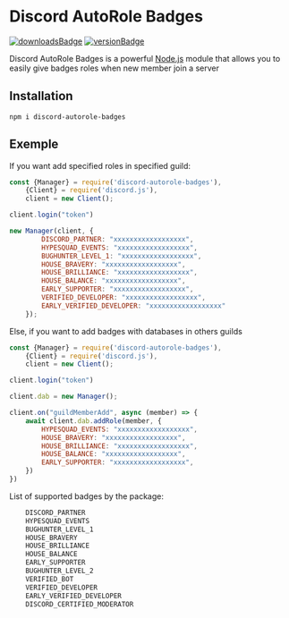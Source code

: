 # Discord AutoRole Badges

[![downloadsBadge](https://img.shields.io/npm/dt/discord-autorole-badges?style=for-the-badge)](https://npmjs.com/discord-autorole-badges)
[![versionBadge](https://img.shields.io/npm/v/discord-autorole-badges?style=for-the-badge)](https://npmjs.com/discord-autorole-badges)

Discord AutoRole Badges is a powerful [Node.js](https://nodejs.org) module that allows you to easily give badges roles when new member join a server

## Installation

```
npm i discord-autorole-badges
```

## Exemple
If you want add specified roles in specified guild:
```js
const {Manager} = require('discord-autorole-badges'),
    {Client} = require('discord.js'),
    client = new Client();

client.login("token")

new Manager(client, {
        DISCORD_PARTNER: "xxxxxxxxxxxxxxxxxx",
        HYPESQUAD_EVENTS: "xxxxxxxxxxxxxxxxxx",
        BUGHUNTER_LEVEL_1: "xxxxxxxxxxxxxxxxxx",
        HOUSE_BRAVERY: "xxxxxxxxxxxxxxxxxx",
        HOUSE_BRILLIANCE: "xxxxxxxxxxxxxxxxxx",
        HOUSE_BALANCE: "xxxxxxxxxxxxxxxxxx",
        EARLY_SUPPORTER: "xxxxxxxxxxxxxxxxxx",
        VERIFIED_DEVELOPER: "xxxxxxxxxxxxxxxxxx",
        EARLY_VERIFIED_DEVELOPER: "xxxxxxxxxxxxxxxxxx"
    });
```
Else, if you want to add badges with databases in others guilds
```js
const {Manager} = require('discord-autorole-badges'),
    {Client} = require('discord.js'),
    client = new Client();

client.login("token")

client.dab = new Manager();

client.on("guildMemberAdd", async (member) => {
    await client.dab.addRole(member, {
        HYPESQUAD_EVENTS: "xxxxxxxxxxxxxxxxxx",
        HOUSE_BRAVERY: "xxxxxxxxxxxxxxxxxx",
        HOUSE_BRILLIANCE: "xxxxxxxxxxxxxxxxxx",
        HOUSE_BALANCE: "xxxxxxxxxxxxxxxxxx",
        EARLY_SUPPORTER: "xxxxxxxxxxxxxxxxxx",
    })
})
```

List of supported badges by the package:
```js
    DISCORD_PARTNER
    HYPESQUAD_EVENTS
    BUGHUNTER_LEVEL_1
    HOUSE_BRAVERY
    HOUSE_BRILLIANCE
    HOUSE_BALANCE
    EARLY_SUPPORTER
    BUGHUNTER_LEVEL_2
    VERIFIED_BOT
    VERIFIED_DEVELOPER
    EARLY_VERIFIED_DEVELOPER
    DISCORD_CERTIFIED_MODERATOR
```
